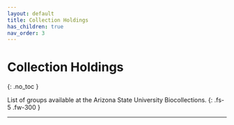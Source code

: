 ```yaml
---
layout: default
title: Collection Holdings
has_children: true
nav_order: 3
---
```



# Collection Holdings 
{: .no_toc }

List of groups available at the Arizona State University Biocollections.
{: .fs-5 .fw-300 }

---

